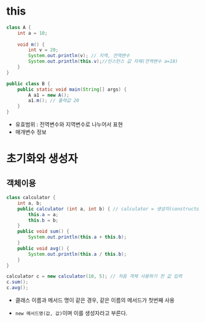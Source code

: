 # this
```java
class A {
    int a = 10;
    
    void m() {
        int v = 20;
        System.out.println(v); // 지역, 전역변수
        System.out.println(this.v);//인스턴스 값 자체(전역변수 a=10)
    }
}

public class B {
    public static void main(String[] args) {
        A a1 = new A();
        a1.m(); // 출력값 20
    }
}
```
- 유효범위 : 전역변수와 지역변수로 나누어서 표현
- 매개변수 정보

# 초기화와 생성자
## 객체이용
```java
class calculator {
    int a, b;
    public calculator (int a, int b) { // calculator = 생성자(constructor)
        this.a = a;
        this.b = b;
    }
    public void sum() {
        System.out.println(this.a + this.b);
    }
    public void avg() {
        System.out.println(this.a / this.b);
    }
}

calculator c = new calculator(10, 5); // 처음 객체 사용하기 전 값 입력
c.sum();
c.avg();
```
- 클래스 이름과 메서드 명이 같은 경우, 같은 이름의 메서드가 첫번째 사용

- `new 메서드명(값, 값)`이며 이를 생성자라고 부른다.
